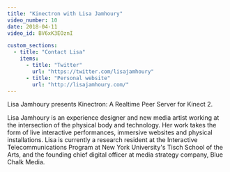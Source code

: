 ```yaml
---
title: "Kinectron with Lisa Jamhoury"
video_number: 10
date: 2018-04-11
video_id: BV6xK3EOznI

custom_sections:
  - title: "Contact Lisa"
    items:
      - title: "Twitter"
        url: "https://twitter.com/lisajamhoury"
      - title: "Personal website"
        url: "http://lisajamhoury.com/"
---
```


Lisa Jamhoury presents Kinectron: A Realtime Peer Server for Kinect 2. 

Lisa Jamhoury is an experience designer and new media artist working at the intersection of the physical body and technology. Her work takes the form of live interactive performances, immersive websites and physical installations. Lisa is currently a research resident at the Interactive Telecommunications Program at New York University's Tisch School of the Arts, and the founding chief digital officer at media strategy company, Blue Chalk Media.